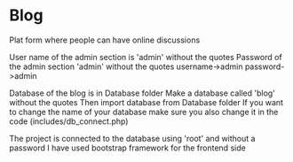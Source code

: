# Blog
Plat form where people can have online discussions

User name of the admin section is 'admin' without the quotes
Password of the admin section 'admin' without the quotes
             username->admin
             password->admin

Database of the blog is in Database folder
Make a database called 'blog' without the quotes
Then import database from Database folder
If you want to change the name of your database make sure you also change it in the code (includes/db_connect.php)

The project is connected to the database using 'root' and without a password
I have used bootstrap framework for the frontend side
